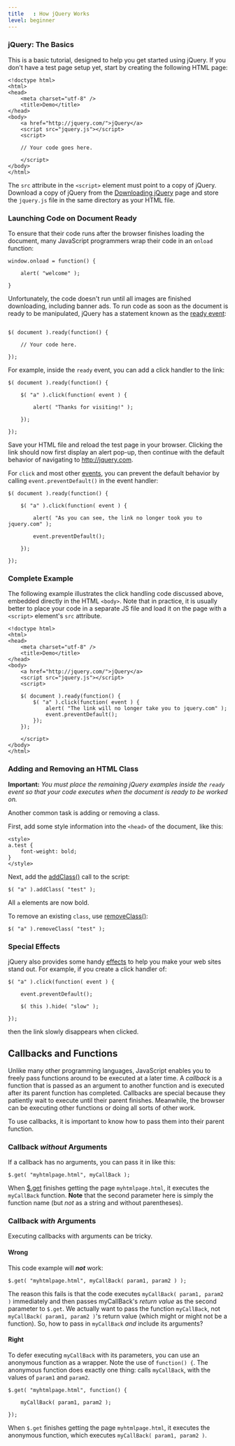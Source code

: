```yaml
---
title   : How jQuery Works
level: beginner
---
```


### jQuery: The Basics

This is a basic tutorial, designed to help you get started using jQuery. If you don't have a test page setup yet, start by creating the following HTML page:

```
<!doctype html>
<html>
<head>
	<meta charset="utf-8" />
	<title>Demo</title>
</head>
<body>
	<a href="http://jquery.com/">jQuery</a>
	<script src="jquery.js"></script>
	<script>

	// Your code goes here.

	</script>
</body>
</html>
```

The `src` attribute in the `<script>` element must point to a copy of jQuery. Download a copy of jQuery from the [Downloading jQuery](http://jquery.com/download/) page and store the `jquery.js` file in the same directory as your HTML file.

### Launching Code on Document Ready

To ensure that their code runs after the browser finishes loading the document, many JavaScript programmers wrap their code in an `onload` function:

```
window.onload = function() {

	alert( "welcome" );

}
```

Unfortunately, the code doesn't run until all images are finished downloading, including banner ads. To run code as soon as the document is ready to be manipulated, jQuery has a statement known as the [ready event](http://api.jquery.com/ready/):

```

$( document ).ready(function() {

	// Your code here.

});
```

For example, inside the `ready` event, you can add a click handler to the link:

```
$( document ).ready(function() {

	$( "a" ).click(function( event ) {

		alert( "Thanks for visiting!" );

	});

});
```

Save your HTML file and reload the test page in your browser. Clicking the link should now first display an alert pop-up, then continue with the default behavior of navigating to http://jquery.com.

For `click` and most other [events](http://api.jquery.com/category/events/), you can prevent the default behavior by calling `event.preventDefault()` in the event handler:

```
$( document ).ready(function() {

	$( "a" ).click(function( event ) {

		alert( "As you can see, the link no longer took you to jquery.com" );

		event.preventDefault();

	});

});
```

### Complete Example

The following example illustrates the click handling code discussed above, embedded directly in the HTML `<body>`. Note that in practice, it is usually better to place your code in a separate JS file and load it on the page with a `<script>` element's `src` attribute.

```
<!doctype html>
<html>
<head>
	<meta charset="utf-8" />
	<title>Demo</title>
</head>
<body>
	<a href="http://jquery.com/">jQuery</a>
	<script src="jquery.js"></script>
	<script>

	$( document ).ready(function() {
		$( "a" ).click(function( event ) {
			alert( "The link will no longer take you to jquery.com" );
			event.preventDefault();
		});
	});

	</script>
</body>
</html>
```

### Adding and Removing an HTML Class

**Important:** *You must place the remaining jQuery examples inside the `ready` event so that your code executes when the document is ready to be worked on.*

Another common task is adding or removing a class.

First, add some style information into the `<head>` of the document, like this:

```
<style>
a.test {
	font-weight: bold;
}
</style>
```

Next, add the [addClass()](http://api.jquery.com/addClass/) call to the script:

```
$( "a" ).addClass( "test" );
```

All `a` elements are now bold.

To remove an existing `class`, use [removeClass()](http://api.jquery.com/removeClass/):

```
$( "a" ).removeClass( "test" );
```

### Special Effects

jQuery also provides some handy [effects](http://api.jquery.com/category/effects/) to help you make your web sites stand out. For example, if you create a click handler of:

```
$( "a" ).click(function( event ) {

	event.preventDefault();

	$( this ).hide( "slow" );

});
```

then the link slowly disappears when clicked.

## Callbacks and Functions

Unlike many other programming languages, JavaScript enables you to freely pass functions around to be executed at a later time. A *callback* is a function that is passed as an argument to another function and is executed after its parent function has completed. Callbacks are special because they patiently wait to execute until their parent finishes. Meanwhile, the browser can be executing other functions or doing all sorts of other work.

To use callbacks, it is important to know how to pass them into their parent function.

### Callback *without* Arguments

If a callback has no arguments, you can pass it in like this:

```
$.get( "myhtmlpage.html", myCallBack );
```

When [$.get](http://api.jquery.com/jQuery.get/) finishes getting the page `myhtmlpage.html`, it executes the `myCallBack` function.
**Note** that the second parameter here is simply the function name (but *not* as a string and without parentheses).

### Callback *with* Arguments

Executing callbacks with arguments can be tricky.

#### Wrong
This code example will ***not*** work:

```
$.get( "myhtmlpage.html", myCallBack( param1, param2 ) );
```

The reason this fails is that the code executes `myCallBack( param1, param2 )` immediately and then passes myCallBack's *return value* as the second parameter to `$.get`. We actually want to pass the function `myCallBack`, not `myCallBack( param1, param2 )`'s return value (which might or might not be a function).  So, how to pass in `myCallBack` *and* include its arguments?

#### Right

To defer executing `myCallBack` with its parameters, you can use an anonymous function as a wrapper. Note the use of `function() {`.  The anonymous function does exactly one thing:  calls `myCallBack`, with the values of `param1` and `param2`.

```
$.get( "myhtmlpage.html", function() {

	myCallBack( param1, param2 );

});
```

When `$.get` finishes getting the page `myhtmlpage.html`, it executes the anonymous function, which executes `myCallBack( param1, param2 )`.
